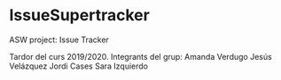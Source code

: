 # IssueSupertracker
ASW project: Issue Tracker

Tardor del curs 2019/2020. Integrants del grup:
    Amanda Verdugo 
    Jesús Velázquez
    Jordi Cases
    Sara Izquierdo
